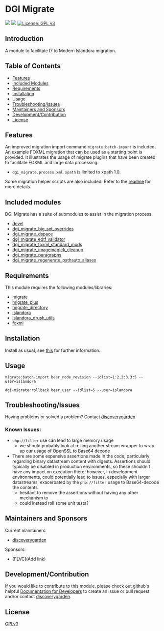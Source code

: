 # DGI Migrate

![](https://github.com/discoverygarden/dgi_migrate/actions/workflows/auto_lint.yml/badge.svg)
![](https://github.com/discoverygarden/dgi_migrate/actions/workflows/auto-semver.yml/badge.svg)
[![License: GPL v3](https://img.shields.io/badge/License-GPLv3-blue.svg)](https://www.gnu.org/licenses/gpl-3.0)

## Introduction
A module to facilitate I7 to Modern Islandora migration.

## Table of Contents

* [Features](#features)
* [Included Modules](#included-modules)
* [Requirements](#requirements)
* [Installation](#installation)
* [Usage](#usage)
* [Troubleshooting/Issues](#troubleshootingissues)
* [Maintainers and Sponsors](#maintainers-and-sponsors)
* [Development/Contribution](#developmentcontribution)
* [License](#license)

## Features
An improved migration import command `migrate:batch-import` is included.
An example FOXML migration that can be used as a starting point is provided.
It illustrates the usage of migrate plugins that have been created to
facilitate FOXML and large data processing.
* `dgi_migrate.process.xml.xpath` is limited to xpath 1.0.

Some migration helper scripts are also included. Refer to the [readme]() for more details.

## Included modules

DGI Migrate has a suite of submodules to assist in the migration process.

* [devel](https://github.com/discoverygarden/dgi_migrate/tree/2.x/modules/devel/README.md)
* [dgi_migrate_big_set_overrides](https://github.com/discoverygarden/dgi_migrate/tree/2.x/modules/dgi_migrate_big_set_overrides/README.md)
* [dgi_migrate_dspace](https://github.com/discoverygarden/dgi_migrate/tree/2.x/modules/dgi_migrate_dspace/README.md)
* [dgi_migrate_edtf_validator](https://github.com/discoverygarden/dgi_migrate/tree/2.x/modules/dgi_migrate_edtf_validator/README.md)
* [dgi_migrate_foxml_standard_mods](https://github.com/discoverygarden/dgi_migrate/tree/2.x/modules/dgi_migrate_foxml_standard_mods/README.md)
* [dgi_migrate_imagemagick_cleanup](https://github.com/discoverygarden/dgi_migrate/tree/2.x/modules/dgi_migrate_imagemagick_cleanup/README.md)
* [dgi_migrate_paragraphs](https://github.com/discoverygarden/dgi_migrate/tree/2.x/modules/dgi_migrate_paragraphs/README.md)
* [dgi_migrate_regenerate_pathauto_aliases](https://github.com/discoverygarden/dgi_migrate/blob/2.x/modules/dgi_migrate_regenerate_pathauto_aliases/README.md)


## Requirements

This module requires the following modules/libraries:
* [migrate](https://www.drupal.org/project/migrate)
* [migrate_plus](https://www.drupal.org/project/migrate_plus)
* [migrate_directory](https://www.drupal.org/project/migrate_directory)
* [islandora](https://github.com/Islandora/islandora/tree/8.x-1.x)
* [islandora_drush_utils](https://github.com/discoverygarden/islandora_drush_utils)
* [foxml](https://github.com/discoverygarden/foxml)

## Installation

Install as usual, see
[this](https://drupal.org/documentation/install/modules-themes/modules-8) for
further information.

## Usage

```shell
migrate:batch-import beer_node_revision --idlist=1:2,2:3,3:5 --user=islandora
```

```shell
dgi-migrate:rollback beer_user --idlist=5 --user=islandora
```

## Troubleshooting/Issues

Having problems or solved a problem? Contact
[discoverygarden](http://support.discoverygarden.ca).

### Known Issues:
* `php://filter` use can lead to large memory usage
    * we should probably look at rolling another stream wrapper to wrap up our
usage of OpenSSL to Base64 decode
* There are some expensive assertions made in the code,
particularly regarding binary datastream content with digests. Assertions should
typically be disabled in production environments, so these shouldn't have any
impact on execution there; however, in development environments, could
potentially lead to issues, especially with larger datastreams, exacerbated by
the `php://filter` usage to Base64-decode the contents
    * hesitant to remove the assertions without having any other mechanism to
    * could instead roll some unit tests?

## Maintainers and Sponsors

Current maintainers:

* [discoverygarden](http://www.discoverygarden.ca)

Sponsors:

* [FLVC](Add link)

## Development/Contribution

If you would like to contribute to this module, please check out github's helpful
[Documentation for Developers](https://docs.github.com/en/get-started/quickstart/contributing-to-projects) to create an issue or pull request and/or
contact [discoverygarden](http://support.discoverygarden.ca).

## License

[GPLv3](http://www.gnu.org/licenses/gpl-3.0.txt)

